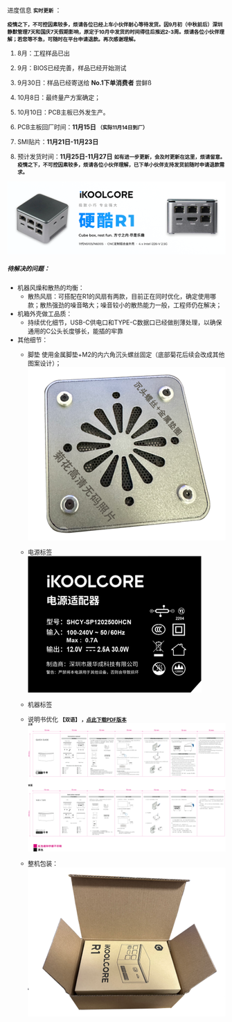 

进度信息 **<small>实时更新</small>** ：

**<small>疫情之下，不可控因素较多，烦请各位已经上车小伙伴耐心等待发货。因9月初（中秋前后）深圳静默管理7天和国庆7天假期影响，原定于10月中发货的时间得往后推迟2-3周。烦请各位小伙伴理解；若您等不急，可随时在平台申请退款。再次感谢理解。</small>**

1. 8月：工程样品已出

2. 9月：BIOS已经完善，样品已经开始测试

3. 9月30日：样品已经寄送给 **No.1下单消费者** 尝鲜ß

4. 10月8日：最终量产方案确定；

5. 10月10日：PCB主板已外发生产。

6. PCB主板回厂时间：**11月15日 <small>（实际11月14日到厂）</small>**

7. SMI贴片：**11月21日-11月23日**

8. 预计发货时间：**11月25日-11月27日**
   **<small>如有进一步更新，会及时更新在这里，烦请留意。疫情之下，不可控因素较多，烦请各位小伙伴理解，已下单小伙伴支持发货前随时申请退款需求。</small>**

   

![](../images/Banner_404.png)

##### 待解决的问题：

- 机器风燥和散热的均衡：
  - 散热风扇：可搭配在R1的风扇有两款，目前正在同时优化，确定使用哪款；散热强劲的噪音略大；噪音较小的散热能力一般，工程师仍在解决；
- 机箱外壳做工品质：
  - 持续优化细节，USB-C供电口和TYPE-C数据口已经做削薄处理，以确保通用的C公头长度够长，能插的牢靠
- 其他细节：
  - 脚垫
    使用金属脚垫+M2的内六角沉头螺丝固定（底部菊花后续会改成其他图案设计）；
    <img src="../images/button_side.png" style="zoom:50%;" />
  - 电源标签
    <img src="../images/power.png" style="zoom:50%;" />
  - 机器标签
    
  - 说明书优化  **<small>【双语】 ，[点此下载PDF版本]()</small>** 
    ![](../images/manual_pdf.png)
  - 整机包装：
    <img src="../images/package.png" style="zoom:50%;" />

